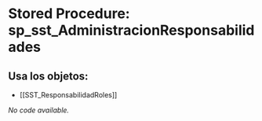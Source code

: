 # Stored Procedure: sp_sst_AdministracionResponsabilidades

## Usa los objetos:
- [[SST_ResponsabilidadRoles]]

*No code available.*
